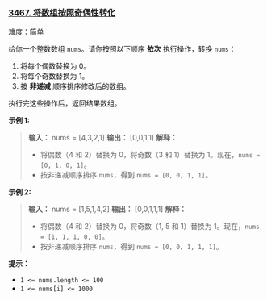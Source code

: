 ### [3467\. 将数组按照奇偶性转化](https://leetcode.cn/problems/transform-array-by-parity/)

难度：简单

给你一个整数数组 `nums`。请你按照以下顺序 **依次** 执行操作，转换 `nums`：

1. 将每个偶数替换为 $0$。
2. 将每个奇数替换为 $1$。
3. 按 **非递减** 顺序排序修改后的数组。

执行完这些操作后，返回结果数组。

**示例 1:**

> **输入：** nums = [4,3,2,1]
> **输出：** [0,0,1,1]
> **解释：**
>
> - 将偶数（4 和 2）替换为 0，将奇数（3 和 1）替换为 1。现在，`nums = [0, 1, 0, 1]`。
> - 按非递减顺序排序 `nums`，得到 `nums = [0, 0, 1, 1]`。

**示例 2:**

> **输入：** nums = [1,5,1,4,2]
> **输出：** [0,0,1,1,1]
> **解释：**
>
> - 将偶数（4 和 2）替换为 0，将奇数（1, 5 和 1）替换为 1。现在，`nums = [1, 1, 1, 0, 0]`。
> - 按非递减顺序排序 `nums`，得到 `nums = [0, 0, 1, 1, 1]`。

**提示：**

- `1 <= nums.length <= 100`
- `1 <= nums[i] <= 1000`
